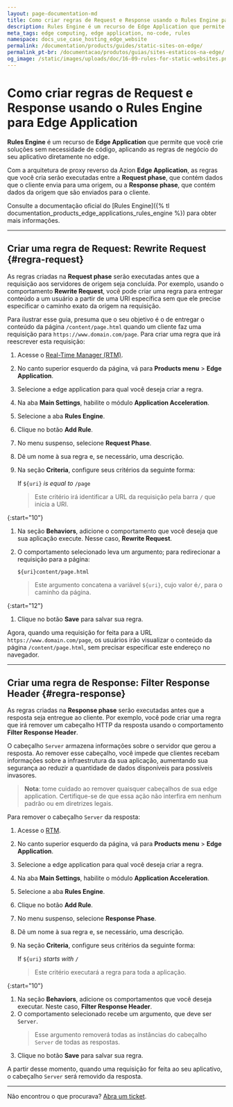 ```yaml
---
layout: page-documentation-md
title: Como criar regras de Request e Response usando o Rules Engine para Edge Application
description: Rules Engine é um recurso de Edge Application que permite que você crie soluções sem código, aplicando regras de negócio do seu aplicativo diretamente no edge.
meta_tags: edge computing, edge application, no-code, rules
namespace: docs_use_case_hosting_edge_website
permalink: /documentation/products/guides/static-sites-on-edge/
permalink_pt-br: /documentacao/produtos/guias/sites-estaticos-na-edge/
og_image: /static/images/uploads/doc/16-09-rules-for-static-websites.png
---
```


# Como criar regras de Request e Response usando o Rules Engine para Edge Application

**Rules Engine** é um recurso de **Edge Application** que permite que você crie soluções sem necessidade de código, aplicando as regras de negócio do seu aplicativo diretamente no edge.

Com a arquitetura de proxy reverso da Azion **Edge Application**, as regras que você cria serão executadas entre a **Request phase**, que contém dados que o cliente envia para uma origem, ou a **Response phase**, que contém dados da origem que são enviados para o cliente.

Consulte a documentação oficial do [Rules Engine]({% tl documentation_products_edge_applications_rules_engine %}) para obter mais informações.

---

## Criar uma regra de Request: Rewrite Request {#regra-request}

As regras criadas na **Request phase** serão executadas antes que a requisição aos servidores de origem seja concluída. Por exemplo, usando o comportamento **Rewrite Request**, você pode criar uma regra para entregar conteúdo a um usuário a partir de uma URI específica sem que ele precise especificar o caminho exato da origem na requisição.

Para ilustrar esse guia, presuma que o seu objetivo é o de entregar o conteúdo da página `/content/page.html` quando um cliente faz uma requisição para `https://www.domain.com/page`. Para criar uma regra que irá reescrever esta requisição:

1. Acesse o [Real-Time Manager (RTM)](https://manager.azion.com/).
2. No canto superior esquerdo da página, vá para **Products menu** > **Edge Application**.
3. Selecione a edge application para qual você deseja criar a regra.
4. Na aba **Main Settings**, habilite o módulo **Application Acceleration**.
5. Selecione a aba **Rules Engine**.
6. Clique no botão **Add Rule**.
7. No menu suspenso, selecione **Request Phase**.
8. Dê um nome à sua regra e, se necessário, uma descrição.
9. Na seção **Criteria**, configure seus critérios da seguinte forma:

   If `${uri}` *is equal to* `/page`
   > Este critério irá identificar a URL da requisição pela barra `/` que inicia a URI.

{:start="10"}

1. Na seção **Behaviors**, adicione o comportamento que você deseja que sua aplicação execute. Nesse caso, **Rewrite Request**.
2. O comportamento selecionado leva um argumento; para redirecionar a requisição para a página:

   `${uri}content/page.html`
   > Este argumento concatena a variável `${uri}`, cujo valor é`/`, para o caminho da página.

{:start="12"}

1. Clique no botão **Save** para salvar sua regra.

Agora, quando uma requisição for feita para a URL `https://www.domain.com/page`, os usuários irão visualizar o conteúdo da página `/content/page.html`, sem precisar especificar este endereço no navegador.

---

## Criar uma regra de Response: Filter Response Header {#regra-response}

As regras criadas na **Response phase** serão executadas antes que a resposta seja entregue ao cliente. Por exemplo, você pode criar uma regra que irá remover um cabeçalho HTTP da resposta usando o comportamento **Filter Response Header**.

O cabeçalho `Server` armazena informações sobre o servidor que gerou a resposta. Ao remover esse cabeçalho, você impede que clientes recebam informações sobre a infraestrutura da sua aplicação, aumentando sua segurança ao reduzir a quantidade de dados disponíveis para possíveis invasores.

> **Nota**: tome cuidado ao remover quaisquer cabeçalhos de sua edge application. Certifique-se de que essa ação não interfira em nenhum padrão ou em diretrizes legais.

Para remover o cabeçalho `Server` da resposta:

1. Acesse o [RTM](https://manager.azion.com/).
2. No canto superior esquerdo da página, vá para **Products menu** > **Edge Application**.
3. Selecione a edge application para qual você deseja criar a regra.
4. Na aba **Main Settings**, habilite o módulo **Application Acceleration**.
5. Selecione a aba **Rules Engine**.
6. Clique no botão **Add Rule**.
7. No menu suspenso, selecione **Response Phase**.
8. Dê um nome à sua regra e, se necessário, uma descrição.
9. Na seção **Criteria**, configure seus critérios da seguinte forma:

   If `${uri}` *starts with* `/`
   > Este critério executará a regra para toda a aplicação.

{:start="10"}

1. Na seção **Behaviors**, adicione os comportamentos que você deseja executar. Neste caso, **Filter Response Header**.
2. O comportamento selecionado recebe um argumento, que deve ser `Server`.
   > Esse argumento removerá todas as instâncias do cabeçalho `Server` de todas as respostas.
3. Clique no botão **Save** para salvar sua regra.

A partir desse momento, quando uma requisição for feita ao seu aplicativo, o cabeçalho `Server` será removido da resposta.

---

Não encontrou o que procurava? [Abra um ticket](https://tickets.azion.com/pt-BR/support/login/).
